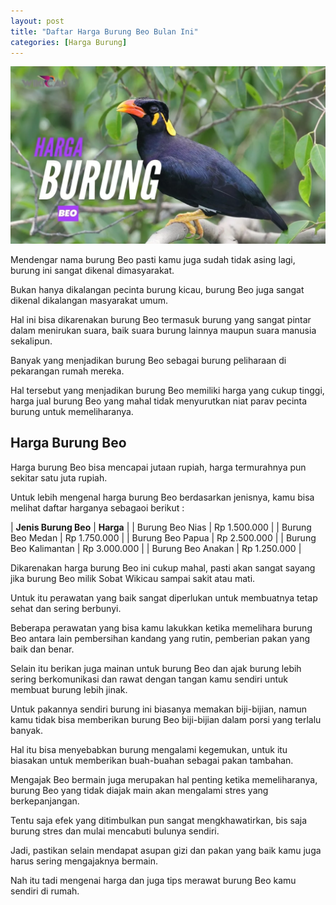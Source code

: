 ```yaml
---
layout: post
title: "Daftar Harga Burung Beo Bulan Ini"
categories: [Harga Burung]
---
```


![](/images/harga-burung-beo.webp)

Mendengar nama burung Beo pasti kamu juga sudah tidak asing lagi, burung ini sangat dikenal dimasyarakat.

Bukan hanya dikalangan pecinta burung kicau, burung Beo juga sangat dikenal dikalangan masyarakat umum.

Hal ini bisa dikarenakan burung Beo termasuk burung yang sangat pintar dalam menirukan suara, baik suara burung lainnya maupun suara manusia sekalipun.

Banyak yang menjadikan burung Beo sebagai burung peliharaan di pekarangan rumah mereka.

Hal tersebut yang menjadikan burung Beo memiliki harga yang cukup tinggi, harga jual burung Beo yang mahal tidak menyurutkan niat parav pecinta burung untuk memeliharanya.

## Harga Burung Beo

Harga burung Beo bisa mencapai jutaan rupiah, harga termurahnya pun sekitar satu juta rupiah.

Untuk lebih mengenal harga burung Beo berdasarkan jenisnya, kamu bisa melihat daftar harganya sebagaoi berikut :

| **Jenis Burung Beo** | **Harga** |
| Burung Beo Nias	| Rp 1.500.000 |
| Burung Beo Medan | Rp 1.750.000 |
| Burung Beo Papua | 	Rp 2.500.000 |
| Burung Beo Kalimantan |	Rp 3.000.000 |
| Burung Beo Anakan |	Rp 1.250.000 |

Dikarenakan harga burung Beo ini cukup mahal, pasti akan sangat sayang jika burung Beo milik Sobat Wikicau sampai sakit atau mati.

Untuk itu perawatan yang baik sangat diperlukan untuk membuatnya tetap sehat dan sering berbunyi.

Beberapa perawatan yang bisa kamu lakukkan ketika memelihara burung Beo antara lain pembersihan kandang yang rutin, pemberian pakan yang baik dan benar.

Selain itu berikan juga mainan untuk burung Beo dan ajak burung lebih sering berkomunikasi dan rawat dengan tangan kamu sendiri untuk membuat burung lebih jinak.

Untuk pakannya sendiri burung ini biasanya memakan biji-bijian, namun kamu tidak bisa memberikan burung Beo biji-bijian dalam porsi yang terlalu banyak.

Hal itu bisa menyebabkan burung mengalami kegemukan, untuk itu biasakan untuk memberikan buah-buahan sebagai pakan tambahan.

Mengajak Beo bermain juga merupakan hal penting ketika memeliharanya, burung Beo yang tidak diajak main akan mengalami stres yang berkepanjangan.

Tentu saja efek yang ditimbulkan pun sangat mengkhawatirkan, bis saja burung stres dan mulai mencabuti bulunya sendiri.

Jadi, pastikan selain mendapat asupan gizi dan pakan yang baik kamu juga harus sering mengajaknya bermain.

Nah itu tadi mengenai harga dan juga tips merawat burung Beo kamu sendiri di rumah.
